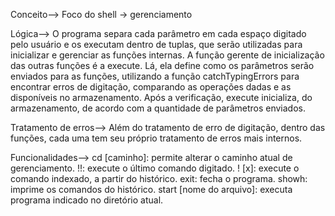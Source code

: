 Conceito-->
Foco do shell -> gerenciamento

Lógica-->
 O programa separa cada parâmetro em cada espaço digitado pelo usuário e os executam dentro de tuplas, que serão utilizadas para inicializar e gerenciar as funções internas.
 A função gerente de inicialização das outras funções é a execute. Lá, ela define como os parâmetros serão enviados para as funções, utilizando a função catchTypingErrors para encontrar erros de digitação, comparando as operações dadas e as disponíveis no armazenamento. Após a verificação, execute inicializa, do armazenamento, de acordo com a quantidade de parâmetros enviados.

Tratamento de erros-->
 Além do tratamento de erro de digitação, dentro das funções, cada uma tem seu próprio tratamento de erros mais internos.

Funcionalidades-->
cd [caminho]: permite alterar o caminho atual de gerenciamento.
!!: execute o último comando digitado.
! [x]: execute o comando indexado, a partir do histórico.
exit: fecha o programa. 
showh: imprime os comandos do histórico. 
start [nome do arquivo]: executa programa indicado no diretório atual.
